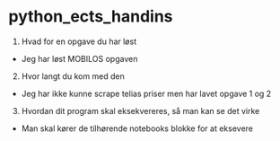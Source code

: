 # python_ects_handins

1. Hvad for en opgave du har løst
- Jeg  har løst MOBILOS opgaven

2. Hvor langt du kom med den
- Jeg har ikke kunne scrape telias priser men har lavet opgave 1 og 2

3. Hvordan dit program skal eksekvereres, så man kan se det virke
- Man skal kører de tilhørende notebooks blokke for at eksevere
